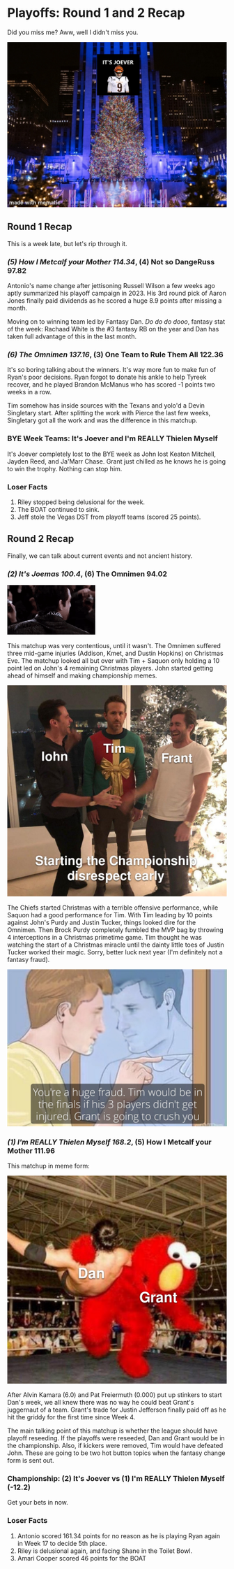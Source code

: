 # Playoffs: Round 1 and 2 Recap
Did you miss me? Aww, well I didn't miss you.

![joemas.jpg](./media/joemas.jpg)

## Round 1 Recap
This is a week late, but let's rip through it.

### *(5) How I Metcalf your Mother 114.34*, (4) Not so DangeRuss 97.82
Antonio's name change after jettisoning Russell Wilson a few weeks ago aptly summarized his playoff campaign in 2023. His 3rd round pick of Aaron Jones finally paid dividends as he scored a huge 8.9 points after missing a month.

Moving on to winning team led by Fantasy Dan. *Do do do dooo*, fantasy stat of the week: Rachaad White is the #3 fantasy RB on the year and Dan has taken full advantage of this in the last month.

### *(6) The Omnimen 137.16*, (3) One Team to Rule Them All 122.36
It's so boring talking about the winners. It's way more fun to make fun of Ryan's poor decisions. Ryan forgot to donate his ankle to help Tyreek recover, and he played Brandon McManus who has scored -1 points two weeks in a row.

Tim somehow has inside sources with the Texans and yolo'd a Devin Singletary start. After splitting the work with Pierce the last few weeks, Singletary got all the work and was the difference in this matchup.

### BYE Week Teams: It's Joever and I'm REALLY Thielen Myself
It's Joever completely lost to the BYE week as John lost Keaton Mitchell, Jayden Reed, and Ja'Marr Chase. Grant just chilled as he knows he is going to win the trophy. Nothing can stop him.

### Loser Facts
1. Riley stopped being delusional for the week.
2. The BOAT continued to sink.
3. Jeff stole the Vegas DST from playoff teams (scored 25 points).

## Round 2 Recap
Finally, we can talk about current events and not ancient history.

### *(2) It's Joemas 100.4*, (6) The Omnimen 94.02
![timVJohn.gif](./media/timVJohn.gif)

This matchup was very contentious, until it wasn't. The Omnimen suffered three mid-game injuries (Addison, Kmet, and Dustin Hopkins) on Christmas Eve. The matchup looked all but over with Tim + Saquon only holding a 10 point led on John's 4 remaining Christmas players. John started getting ahead of himself and making championship memes.

![Championship Disrespect](./media/christmasMorningDisrespect.jpg)

The Chiefs started Christmas with a terrible offensive performance, while Saquon had a good performance for Tim. With Tim leading by 10 points against John's Purdy and Justin Tucker, things looked dire for the Omnimen. Then Brock Purdy completely fumbled the MVP bag by throwing 4 interceptions in a Christmas primetime game. Tim thought he was watching the start of a Christmas miracle until the dainty little toes of Justin Tucker worked their magic. Sorry, better luck next year (I'm definitely not a fantasy fraud).

![John is a Fraud](./media/john_mirror_talk.jpg)

### *(1) I'm REALLY Thielen Myself 168.2*, (5) How I Metcalf your Mother 111.96
This matchup in meme form:

![elmo](./media/grantVDan.jpg)

After Alvin Kamara (6.0) and Pat Freiermuth (0.000) put up stinkers to start Dan's week, we all knew there was no way he could beat Grant's juggernaut of a team. Grant's trade for Justin Jefferson finally paid off as he hit the griddy for the first time since Week 4.

The main talking point of this matchup is whether the league should have playoff reseeding. If the playoffs were reseeded, Dan and Grant would be in the championship. Also, if kickers were removed, Tim would have defeated John. These are going to be two hot button topics when the fantasy change form is sent out.

### Championship: (2) It's Joever vs (1) I'm REALLY Thielen Myself (-12.2)
Get your bets in now.

### Loser Facts
1. Antonio scored 161.34 points for no reason as he is playing Ryan again in Week 17 to decide 5th place.
2. Riley is delusional again, and facing Shane in the Toilet Bowl.
3. Amari Cooper scored 46 points for the BOAT
